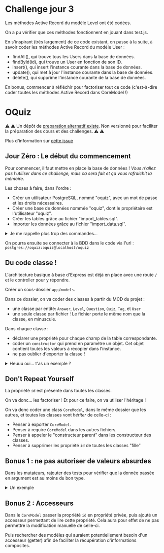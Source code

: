 
# Challenge jour 3

Les méthodes Active Record du modèle Level ont été codées.

On a pu vérifier que ces méthodes fonctionnent en jouant dans test.js.

En s'inspirant (très largement) de ce code existant, on passe à la suite, à savoir coder les méthodes Active Record du modèle User :
*   findAll(), qui trouve tous les Users dans la base de données.
*   findById(id), qui trouve un User en fonction de son ID.
*   insert(), qui insert l'instance courante dans la base de données.
*   update(), qui met à jour l'instance courante dans la base de données.
*   delete(), qui supprime l'instance courante de la base de données.

En bonus, commencer à réfléchir pour factoriser tout ce code (c'est-à-dire coder toutes les méthodes Active Record dans CoreModel !)





# OQuiz

:warning: :warning: Un dépôt de [preparation alternatif existe](https://github.com/O-clock-FS-JS/S05-oquiz/). Non versionné pour faciliter la préparation des cours et des challenges.  :warning: :warning:

Plus d'information sur [cette issue](https://github.com/O-clock-FS-JS/OQuizz/issues/25)

## Jour Zéro : Le début du commencement

Pour commencer, il faut mettre en place la base de données !
*Vous n'allez pas l'utiliser dans ce challenge, mais ca sera fait et ça vous rafraichit la mémoire.*

Les choses à faire, dans l'ordre :

- Créer un utilisateur PostgreSQL, nommé "oquiz", avec un mot de passe et les droits nécessaires.
- Créer une base de données nommée "oquiz", dont le propriétaire est l'utilisateur "oquiz".
- Créer les tables grâce au fichier "import_tables.sql".
- Importer les données grâce au fichier "import_data.sql".

<details>
<summary>Je me rappelle plus trop des commandes...</summary>

---

**Créer un utilisateur PostgreSQL, nommé "oquiz", avec un mot de passe et les droits nécessaires.**

- d'abord se connecter à PostgreSQL en tant que "postgres": `sudo -i -u postgres`, puis `psql`
- Ou directement si cela est déjà configurer dans le `pg_hba.conf` vous pouvez directement untiliser la commande `psql -U postgres`
- puis créer l'utilisateur : `CREATE ROLE oquiz WITH LOGIN PASSWORD 'oquiz';`

**Créer une base de données nommée "oquiz", dont le propriétaire est l'utilisateur "oquiz".**

- puis créer l'utilisateur : `CREATE DATABASE oquiz OWNER oquiz;`

**Créer les tables grâce au fichier "import_tables.sql".**

- `psql -U oquiz -f data/import_tables.sql`

**Importer les données grâce au fichier "import_data.sql".**

- `psql -U oquiz -f data/import_data.sql`

---

</details>

On pourra ensuite se connecter à la BDD dans le code via l'url : `postgres://oquiz:oquiz@localhost/oquiz`

## Du code classe !

L'architecture basique à base d'Express est déjà en place avec une route `/` et le controller pour y répondre.

Créer un sous-dossier `app/models`.

Dans ce dossier, on va coder des classes à partir du MCD du projet :

- une classe par entité: `Answer`, `Level`, `Question`, `Quiz`, `Tag`, et `User`
- une seule classe par fichier ! Le fichier porte le même nom que la classe, en minuscule.

Dans chaque classe :

- déclarer une propriété pour chaque champ de la table correspondante.
- coder un `constructor` qui prend en paramètre un objet. Cet objet contient toutes les valeurs à recopier dans l'instance.
- ne pas oublier d'exporter la classe !

<details>
<summary>Heuuu oui... t'as un exemple ?</summary>

---

Le but, c'est d'arriver à faire ça :

```JS

const monTag = new Tag({
  name: "un super tag",
});
```

On devrait donc avoir un truc dans ce genre :

```JS
class Tag {

  id;
  name;
  
  constructor(obj) {
    this.id = obj.id;
    this.name = obj.name;
  }

};
```

---

</details>

## Don't Repeat Yourself

La propriété `id` est présente dans toutes les classes.

On va donc... les factoriser ! Et pour ce faire, on va utiliser l'héritage !

On va donc coder une class `CoreModel`, dans le même dossier que les autres, et toutes les classes vont _hériter_ de celle-ci :

- Penser à exporter `CoreModel`.
- Penser à require `CoreModel` dans les autres fichiers.
- Penser à appeler le "constructeur parent" dans les constructeur des classes.
- Penser à supprimer les propriété `id` de toutes les classes "fille"

## Bonus 1 : ne pas autoriser de valeurs absurdes

Dans les mutateurs, rajouter des tests pour vérifier que la donnée passée en argument est au moins du bon type.

<details>
<summary>Un exemple</summary>

```js
class Tag … {

  name;

  constructor(obj) {

    …

    if(typeof obj.name !== 'string') {
      throw Error("Tag name must be a string!");
      // on "lève" une erreur => ça arrête tout !
    }

    this.name = obj.name;

  }

};
```

</details>

## Bonus 2 : Accesseurs

Dans le `CoreModel` passer la propriété `id` en propriété privée, puis ajouté un accesseur permettant de lire cette propriété. Cela aura pour effet de ne pas permettre la modification manuelle de celle-ci.

Puis rechercher des modèles qui auraient potentiellement besoin d'un accesseur (getter) afin de faciliter la récupération d'informations composites.
